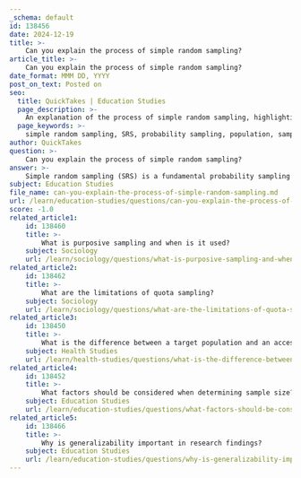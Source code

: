 ```yaml
---
_schema: default
id: 138456
date: 2024-12-19
title: >-
    Can you explain the process of simple random sampling?
article_title: >-
    Can you explain the process of simple random sampling?
date_format: MMM DD, YYYY
post_on_text: Posted on
seo:
  title: QuickTakes | Education Studies
  page_description: >-
    An explanation of the process of simple random sampling, highlighting its steps, advantages, and disadvantages in statistical research.
  page_keywords: >-
    simple random sampling, SRS, probability sampling, population, sampling frame, sample size, random selection, unbiased selection, data collection, research methodology, statistical inferences, advantages and disadvantages
author: QuickTakes
question: >-
    Can you explain the process of simple random sampling?
answer: >-
    Simple random sampling (SRS) is a fundamental probability sampling method used in statistics to ensure that every individual in a population has an equal chance of being selected for a sample. This method is particularly useful for making statistical inferences about a population, as it helps to minimize bias and enhances the representativeness of the sample.\n\n### Process of Simple Random Sampling\n\nThe process of simple random sampling can be broken down into several key steps:\n\n1. **Define the Population**: Clearly identify the population you want to study. This includes ensuring that you have access to all individuals within that population. For example, if you are studying the population of students in a school, you would need a complete list of all students.\n\n2. **Create a Sampling Frame**: Develop a comprehensive list of all members of the population. This list is known as the sampling frame. It is crucial that this frame is complete to avoid excluding any segments of the population.\n\n3. **Determine Sample Size**: Decide on the number of individuals you wish to include in your sample. The sample size should be large enough to provide reliable results but manageable in terms of data collection.\n\n4. **Select the Sample**: Use a random selection method to choose individuals from the sampling frame. This can be done through various techniques, such as:\n   - **Lottery Method**: Write each individual's name on a piece of paper, mix them up, and draw the required number of names.\n   - **Random Number Table**: Assign numbers to each individual and use a random number table to select the sample.\n   - **Computer Software**: Utilize statistical software or programming languages (like Python) to generate random selections.\n\n### Advantages and Disadvantages\n\n**Advantages**:\n- **Unbiased Selection**: Every member of the population has an equal chance of being selected, which reduces selection bias.\n- **Simplicity**: The method is straightforward and easy to implement, especially when the population is already listed or digitally stored.\n\n**Disadvantages**:\n- **Time-Intensive**: Depending on the size of the population, creating a complete sampling frame and selecting the sample can be time-consuming.\n- **Potential Non-Representativeness**: Random selection does not guarantee that the sample will be representative of the population, especially if the sample size is small.\n\n### Conclusion\n\nSimple random sampling is a powerful tool in research that allows for the collection of data that is more likely to reflect the true characteristics of the population. By following the outlined steps and being aware of its advantages and disadvantages, researchers can effectively utilize this method to enhance the validity and reliability of their findings.
subject: Education Studies
file_name: can-you-explain-the-process-of-simple-random-sampling.md
url: /learn/education-studies/questions/can-you-explain-the-process-of-simple-random-sampling
score: -1.0
related_article1:
    id: 138460
    title: >-
        What is purposive sampling and when is it used?
    subject: Sociology
    url: /learn/sociology/questions/what-is-purposive-sampling-and-when-is-it-used
related_article2:
    id: 138462
    title: >-
        What are the limitations of quota sampling?
    subject: Sociology
    url: /learn/sociology/questions/what-are-the-limitations-of-quota-sampling
related_article3:
    id: 138450
    title: >-
        What is the difference between a target population and an accessible population?
    subject: Health Studies
    url: /learn/health-studies/questions/what-is-the-difference-between-a-target-population-and-an-accessible-population
related_article4:
    id: 138452
    title: >-
        What factors should be considered when determining sample size?
    subject: Education Studies
    url: /learn/education-studies/questions/what-factors-should-be-considered-when-determining-sample-size
related_article5:
    id: 138466
    title: >-
        Why is generalizability important in research findings?
    subject: Education Studies
    url: /learn/education-studies/questions/why-is-generalizability-important-in-research-findings
---
```


&nbsp;